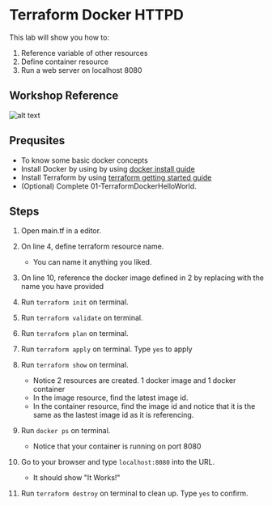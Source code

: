 # Terraform Docker HTTPD
This lab will show you how to:
1. Reference variable of other resources
2. Define container resource
3. Run a web server on localhost 8080


## Workshop Reference 
![alt text](https://github.com/gohjiaying/CloudSeedersTerraform/blob/master/images/demo2explanation.png "Workshop 2 Architecture Reference")


## Prequsites
- To know some basic docker concepts
- Install Docker by using by using [docker install guide](https://docs.docker.com/get-docker/)
- Install Terraform by using [terraform getting started guide](https://learn.hashicorp.com/terraform/getting-started/install.html)
- (Optional) Complete 01-TerraformDockerHelloWorld. 


## Steps
1. Open main.tf in a editor.


2. On line 4, define terraform resource name.
    - You can name it anything you liked.

3. On line 10, reference the docker image defined in 2 by replacing with the name you have provided


4. Run `terraform init` on terminal.


5. Run `terraform validate` on terminal.


6. Run `terraform plan` on terminal. 
 

7. Run `terraform apply` on terminal. Type `yes` to apply


9. Run `terraform show` on terminal. 
    - Notice 2 resources are created. 1 docker image and 1 docker container
    - In the image resource, find the latest image id. 
    - In the container resource, find the image id and notice that it is the same as the lastest image id as it is referencing.


10. Run `docker ps` on terminal.
    - Notice that your container is running on port 8080


11. Go to your browser and type `localhost:8080` into the URL.
    - It should show "It Works!"


12. Run `terraform destroy` on terminal to clean up. Type `yes` to confirm.
    
